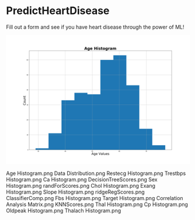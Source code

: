 # PredictHeartDisease
 Fill out a form and see if you have heart disease through the power of ML!

<p align="center"> 
<img src="Media/Age Histogram.png">
</p>

Age Histogram.png		Data Distribution.png		Restecg Histogram.png		Trestbps Histogram.png
Ca Histogram.png		DecisionTreeScores.png		Sex Histogram.png		randForScores.png
Chol Histogram.png		Exang Histogram.png		Slope Histogram.png		ridgeRegScores.png
ClassifierComp.png		Fbs Histogram.png		Target Histogram.png
Correlation Analysis Matrix.png	KNNScores.png			Thal Histogram.png
Cp Histogram.png		Oldpeak Histogram.png		Thalach Histogram.png
